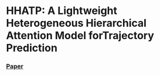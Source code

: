 # HHATP: A Lightweight Heterogeneous Hierarchical Attention Model forTrajectory Prediction
### [Paper]([https://arxiv.org/abs/2307.14187](https://link.springer.com/chapter/10.1007/978-981-97-8792-0_9)) 

